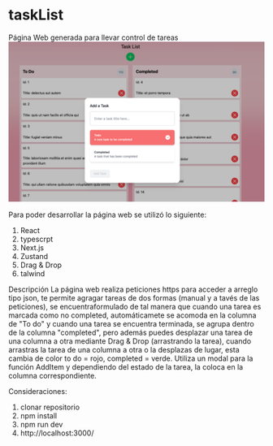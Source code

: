 # taskList
Página Web generada para llevar control de tareas
![Demostración de la página](https://github.com/yessicapv-24/taskList/blob/main/task-list/imagenes/Captura%20de%20pantalla%20.png)

 Para poder desarrollar la página web se utilizó lo siguiente:
 1. React
 2. typescrpt
 3. Next.js
 4. Zustand
 5. Drag & Drop
 6. talwind

Descripción 
La página web realiza peticiones https para acceder a arreglo tipo json, te permite agragar tareas de dos formas (manual y a tavés de las peticiones), se encuentraformulado de tal manera que cuando una tarea es marcada como no completed, automáticamete se acomoda en la columna de "To do" y cuando una tarea se encuentra terminada, se agrupa dentro de la columna "completed", pero además puedes desplazar una tarea de una columna a otra mediante Drag & Drop (arrastrando la tarea), cuando arrastras la tarea de una columna a otra o la desplazas de lugar, esta cambia de color to do = rojo, completed = verde.
Utiliza un modal para la función AddItem y dependiendo del estado de la tarea, la coloca en la columna correspondiente.

Consideraciones: 
1. clonar repositorio
2. npm install
3. npm run dev
4. http://localhost:3000/




